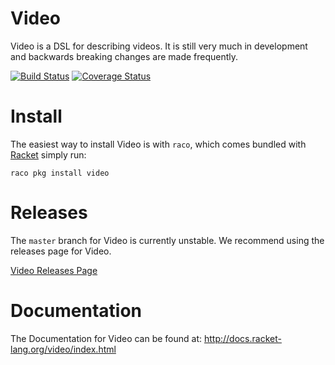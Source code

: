 Video
=====
Video is a DSL for describing videos. It is still very much in development and backwards breaking changes are made frequently.

[![Build Status](https://travis-ci.org/videolang/video.svg?branch=master)](https://travis-ci.org/videolang/video)
[![Coverage Status](https://coveralls.io/repos/github/videolang/video/badge.svg?branch=master)](https://coveralls.io/github/videolang/video?branch=master)

# Install

The easiest way to install Video is with `raco`, which comes bundled with [Racket][1] simply run:

```
raco pkg install video
```

# Releases

The `master` branch for Video is currently unstable. We recommend using the releases page for Video.

[Video Releases Page][2]

# Documentation

The Documentation for Video can be found at: http://docs.racket-lang.org/video/index.html

[1]: https://racket-lang.org
[2]: https://github.com/videolang/video/releases
